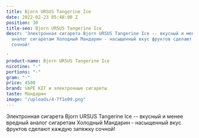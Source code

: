 ```yaml
---
title: Bjorn URSUS Tangerine Ice
date: 2022-02-23 05:48:00 Z
position: 30
title-seo: Bjorn URSUS Tangerine Ice
descr: 'Электронная сигарета Bjorn URSUS Tangerine Ice -- вкусный и менее вредный
  аналог сигаретам Холодный Мандарин - насыщенный вкус фруктов сделают каждую затяжку
  сочной!

'
product-name: Bjorn URSUS Tangerine Ice
nicotine: "-"
portions: "-"
gram: "-"
price: 4500
brand: VAPE KIT и электронные сигареты
taste: Мандарин
image: "/uploads/4-7f1e09.png"
---
```


Электронная сигарета Bjorn URSUS Tangerine Ice -- вкусный и менее вредный аналог сигаретам Холодный Мандарин - насыщенный вкус фруктов сделают каждую затяжку сочной!
